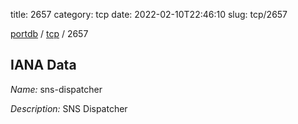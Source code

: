 title: 2657
category: tcp
date: 2022-02-10T22:46:10
slug: tcp/2657

[portdb](/) / [tcp](/category/tcp.html) / 2657


## IANA Data

_Name:_ sns-dispatcher

_Description:_ SNS Dispatcher

